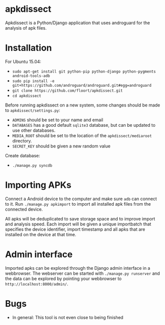 apkdissect
==========

Apkdissect is a Python/Django application that uses androguard for the analysis 
of apk files.

Installation
============

For Ubuntu 15.04:
 * `sudo apt-get install git python-pip python-django python-pygments android-tools-adb`
 * `sudo pip install -e git+https://github.com/androguard/androguard.git#egg=androguard`
 * `git clone https://github.com/floort/apkdissect.git`
 * `cd apkdissect`

Before running apkdissect on a new system, some changes should be made to `apkdissect/settings.py`:
 * `ADMINS` should be set to your name and email
 * `DATABASES` has a good default `sqlite3` database, but can be updated to use other databases.
 * `MEDIA_ROOT` should be set to the location of the `apkdissect/mediaroot` directory.
 * `SECRET_KEY` should be given a new random value

Create database:
 * `./manage.py syncdb`
 

Importing APKs
==============

Connect a Android device to the computer and make sure `adb` can connect to it.
Run `./manage.py apkimport` to import all installed apk files from the connected device.

All apks will be deduplicated to save storage space and to improve import and analysis speed.
Each import will be given a unique importbatch that specifies the device identifier, import timestamp
and all apks that are installed on the device at that time.

Admin interface
===============

Imported apks can be explored through the Django admin interface in a webbrowser.
The webserver can be started with `./manage.py runserver` and the data can be 
explored by pointing your webbrowser to `http://localhost:8000/admin/`.

Bugs
====

 * In general: This tool is not even close to being finished


